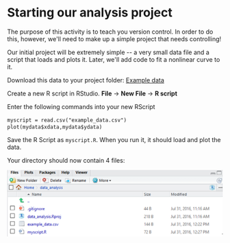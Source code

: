 # Starting our analysis project

The purpose of this activity is to teach you version control. In order to do this, however, we'll need to make up a simple project that needs controlling!

Our initial project will be extremely simple -- a very small data file and a script that loads and plots it. Later, we'll add code to fit a nonlinear curve to it. 

Download this data to your project folder: [Example data](https://github.com/manika-lamba/S25-LIS4_5493/tree/main/Activity-2/instructions/example)

Create a new R script in RStudio. **File** -> **New File** -> **R script**

Enter the following commands into your new RScript

```
myscript = read.csv("example_data.csv")
plot(mydata$xdata,mydata$ydata)
```

Save the R Script as `myscript.R`. When you run it, it should load and plot the data.

Your directory should now contain 4 files:

![](./assets/file_list.png)
